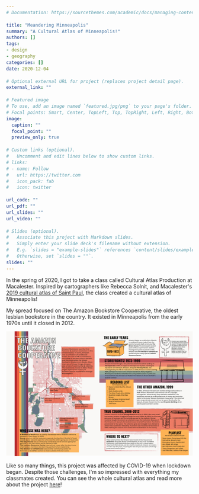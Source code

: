 ```yaml
---
# Documentation: https://sourcethemes.com/academic/docs/managing-content/

title: "Meandering Minneapolis"
summary: "A Cultural Atlas of Minneapolis!"
authors: []
tags: 
- design
- geography
categories: []
date: 2020-12-04

# Optional external URL for project (replaces project detail page).
external_link: ""

# Featured image
# To use, add an image named `featured.jpg/png` to your page's folder.
# Focal points: Smart, Center, TopLeft, Top, TopRight, Left, Right, BottomLeft, Bottom, BottomRight.
image:
  caption: ""
  focal_point: ""
  preview_only: true

# Custom links (optional).
#   Uncomment and edit lines below to show custom links.
# links:
# - name: Follow
#   url: https://twitter.com
#   icon_pack: fab
#   icon: twitter

url_code: ""
url_pdf: ""
url_slides: ""
url_video: ""

# Slides (optional).
#   Associate this project with Markdown slides.
#   Simply enter your slide deck's filename without extension.
#   E.g. `slides = "example-slides"` references `content/slides/example-slides.md`.
#   Otherwise, set `slides = ""`.
slides: ""
---
```


In the spring of 2020, I got to take a class called Cultural Atlas Production at Macalester. Inspired by cartographers like Rebecca Solnit, and Macalester's [2019 cultural atlas of Saint Paul](https://issuu.com/maccarto/docs/curiouscity), the class created a cultural atlas of Minneapolis!

My spread focused on The Amazon Bookstore Cooperative, the oldest lesbian bookstore in the country. It existed in Minneapolis from the early 1970s until it closed in 2012. 

![](mcknight-spread.png)


Like so many things, this project was affected by COVID-19 when lockdown began. Despite those challenges, I'm so impressed with everything my classmates created. You can see the whole cultural atlas and read more about the project [here](https://www.macalester.edu/news/2020/08/meandering-minneapolis/)!

